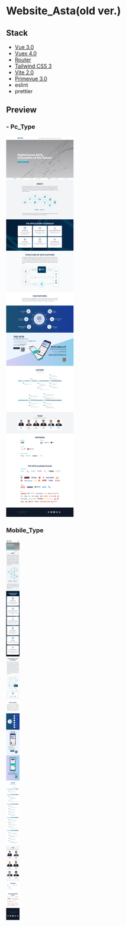 # Website_Asta(old ver.)

## Stack

-   [Vue 3.0](https://v3.vuejs.org/)
-   [Vuex 4.0](https://vuex.vuejs.org)
-   [Router](https://router.vuejs.org/)
-   [Tailwind CSS 3](https://tailwindcss.com/)
-   [Vite 2.0](https://vitejs.dev/)
-   [Primevue 3.0](https://primefaces.org/primevue/#/)
-   eslint
-   prettier


## Preview

### - Pc_Type
<img src="https://github.com/hwang1588/repo_img_src/blob/main/_korfin_asta_old/pc1.png">

### Mobile_Type
<img src="https://github.com/hwang1588/repo_img_src/blob/main/_korfin_asta_old/mobile1.png">


